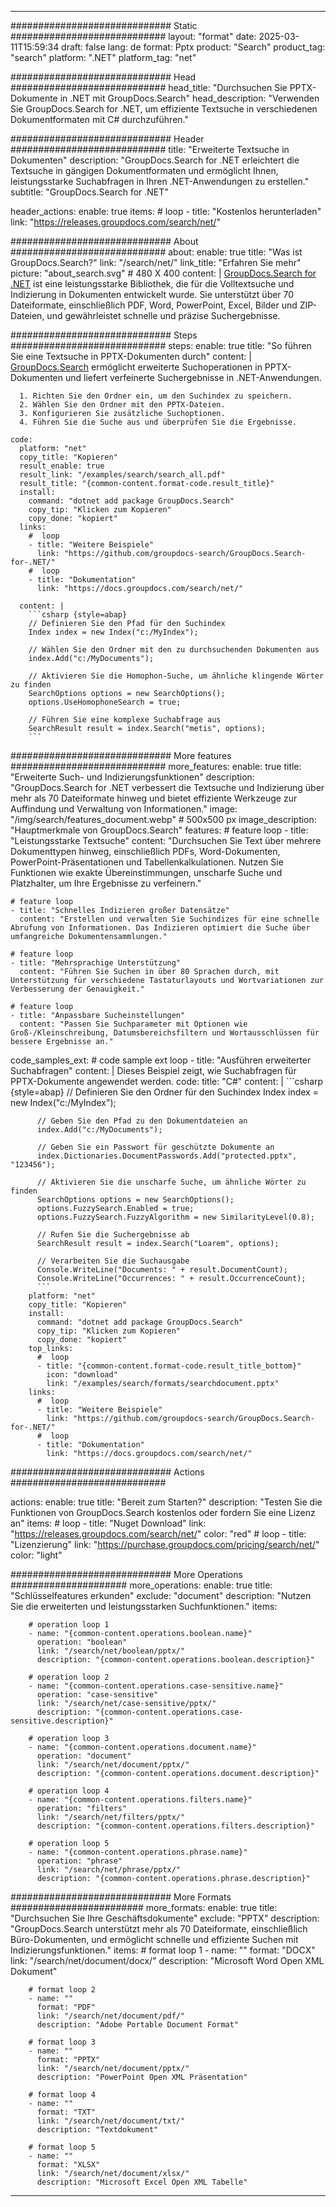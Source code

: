 
---
############################# Static ############################
layout: "format"
date:  2025-03-11T15:59:34
draft: false
lang: de
format: Pptx
product: "Search"
product_tag: "search"
platform: ".NET"
platform_tag: "net"

############################# Head ############################
head_title: "Durchsuchen Sie PPTX-Dokumente in .NET mit GroupDocs.Search"
head_description: "Verwenden Sie GroupDocs.Search for .NET, um effiziente Textsuche in verschiedenen Dokumentformaten mit C# durchzuführen."

############################# Header ############################
title: "Erweiterte Textsuche in Dokumenten" 
description: "GroupDocs.Search for .NET erleichtert die Textsuche in gängigen Dokumentformaten und ermöglicht Ihnen, leistungsstarke Suchabfragen in Ihren .NET-Anwendungen zu erstellen."
subtitle: "GroupDocs.Search for .NET" 

header_actions:
  enable: true
  items:
    #  loop
    - title: "Kostenlos herunterladen"
      link: "https://releases.groupdocs.com/search/net/"
      
############################# About ############################
about:
    enable: true
    title: "Was ist GroupDocs.Search?"
    link: "/search/net/"
    link_title: "Erfahren Sie mehr"
    picture: "about_search.svg" # 480 X 400
    content: |
       [GroupDocs.Search for .NET](/search/net/) ist eine leistungsstarke Bibliothek, die für die Volltextsuche und Indizierung in Dokumenten entwickelt wurde. Sie unterstützt über 70 Dateiformate, einschließlich PDF, Word, PowerPoint, Excel, Bilder und ZIP-Dateien, und gewährleistet schnelle und präzise Suchergebnisse.

############################# Steps ############################
steps:
    enable: true
    title: "So führen Sie eine Textsuche in PPTX-Dokumenten durch"
    content: |
      [GroupDocs.Search](/search/net/) ermöglicht erweiterte Suchoperationen in PPTX-Dokumenten und liefert verfeinerte Suchergebnisse in .NET-Anwendungen.
      
      1. Richten Sie den Ordner ein, um den Suchindex zu speichern.
      2. Wählen Sie den Ordner mit den PPTX-Dateien.
      3. Konfigurieren Sie zusätzliche Suchoptionen.
      4. Führen Sie die Suche aus und überprüfen Sie die Ergebnisse.
   
    code:
      platform: "net"
      copy_title: "Kopieren"
      result_enable: true
      result_link: "/examples/search/search_all.pdf"
      result_title: "{common-content.format-code.result_title}"
      install:
        command: "dotnet add package GroupDocs.Search"
        copy_tip: "Klicken zum Kopieren"
        copy_done: "kopiert"
      links:
        #  loop
        - title: "Weitere Beispiele"
          link: "https://github.com/groupdocs-search/GroupDocs.Search-for-.NET/"
        #  loop
        - title: "Dokumentation"
          link: "https://docs.groupdocs.com/search/net/"
          
      content: |
        ```csharp {style=abap}
        // Definieren Sie den Pfad für den Suchindex
        Index index = new Index("c:/MyIndex");

        // Wählen Sie den Ordner mit den zu durchsuchenden Dokumenten aus
        index.Add("c:/MyDocuments");

        // Aktivieren Sie die Homophon-Suche, um ähnliche klingende Wörter zu finden
        SearchOptions options = new SearchOptions();
        options.UseHomophoneSearch = true;

        // Führen Sie eine komplexe Suchabfrage aus
        SearchResult result = index.Search("metis", options);
        ```            

############################# More features ############################
more_features:
  enable: true
  title: "Erweiterte Such- und Indizierungsfunktionen"
  description: "GroupDocs.Search for .NET verbessert die Textsuche und Indizierung über mehr als 70 Dateiformate hinweg und bietet effiziente Werkzeuge zur Auffindung und Verwaltung von Informationen."
  image: "/img/search/features_document.webp" # 500x500 px
  image_description: "Hauptmerkmale von GroupDocs.Search"
  features:
    # feature loop
    - title: "Leistungsstarke Textsuche"
      content: "Durchsuchen Sie Text über mehrere Dokumenttypen hinweg, einschließlich PDFs, Word-Dokumenten, PowerPoint-Präsentationen und Tabellenkalkulationen. Nutzen Sie Funktionen wie exakte Übereinstimmungen, unscharfe Suche und Platzhalter, um Ihre Ergebnisse zu verfeinern."

    # feature loop
    - title: "Schnelles Indizieren großer Datensätze"
      content: "Erstellen und verwalten Sie Suchindizes für eine schnelle Abrufung von Informationen. Das Indizieren optimiert die Suche über umfangreiche Dokumentensammlungen."

    # feature loop
    - title: "Mehrsprachige Unterstützung"
      content: "Führen Sie Suchen in über 80 Sprachen durch, mit Unterstützung für verschiedene Tastaturlayouts und Wortvariationen zur Verbesserung der Genauigkeit."

    # feature loop
    - title: "Anpassbare Sucheinstellungen"
      content: "Passen Sie Suchparameter mit Optionen wie Groß-/Kleinschreibung, Datumsbereichsfiltern und Wortausschlüssen für bessere Ergebnisse an."
      
  code_samples_ext:
    # code sample ext loop
    - title: "Ausführen erweiterter Suchabfragen"
      content: |
        Dieses Beispiel zeigt, wie Suchabfragen für PPTX-Dokumente angewendet werden.
      code:
        title: "C#"
        content: |
          ```csharp {style=abap}
          // Definieren Sie den Ordner für den Suchindex
          Index index = new Index("c:/MyIndex");
              
          // Geben Sie den Pfad zu den Dokumentdateien an
          index.Add("c:/MyDocuments");

          // Geben Sie ein Passwort für geschützte Dokumente an
          index.Dictionaries.DocumentPasswords.Add("protected.pptx", "123456");

          // Aktivieren Sie die unscharfe Suche, um ähnliche Wörter zu finden
          SearchOptions options = new SearchOptions();
          options.FuzzySearch.Enabled = true;
          options.FuzzySearch.FuzzyAlgorithm = new SimilarityLevel(0.8);

          // Rufen Sie die Suchergebnisse ab
          SearchResult result = index.Search("Loarem", options);
          
          // Verarbeiten Sie die Suchausgabe
          Console.WriteLine("Documents: " + result.DocumentCount);
          Console.WriteLine("Occurrences: " + result.OccurrenceCount);
          ```
        platform: "net"
        copy_title: "Kopieren"
        install:
          command: "dotnet add package GroupDocs.Search"
          copy_tip: "Klicken zum Kopieren"
          copy_done: "kopiert"
        top_links:
          #  loop
          - title: "{common-content.format-code.result_title_bottom}"
            icon: "download"
            link: "/examples/search/formats/searchdocument.pptx"
        links:
          #  loop
          - title: "Weitere Beispiele"
            link: "https://github.com/groupdocs-search/GroupDocs.Search-for-.NET/"
          #  loop
          - title: "Dokumentation"
            link: "https://docs.groupdocs.com/search/net/"
            

            


############################# Actions ############################

actions:
  enable: true
  title: "Bereit zum Starten?"
  description: "Testen Sie die Funktionen von GroupDocs.Search kostenlos oder fordern Sie eine Lizenz an"
  items:
    #  loop
    - title: "Nuget Download"
      link: "https://releases.groupdocs.com/search/net/"
      color: "red"
        #  loop
    - title: "Lizenzierung"
      link: "https://purchase.groupdocs.com/pricing/search/net/"
      color: "light"


############################# More Operations #####################
more_operations:
    enable: true
    title: "Schlüsselfeatures erkunden"
    exclude: "document"
    description: "Nutzen Sie die erweiterten und leistungsstarken Suchfunktionen."
    items: 
          
        # operation loop 1
        - name: "{common-content.operations.boolean.name}"
          operation: "boolean"
          link: "/search/net/boolean/pptx/"
          description: "{common-content.operations.boolean.description}"

        # operation loop 2
        - name: "{common-content.operations.case-sensitive.name}"
          operation: "case-sensitive"
          link: "/search/net/case-sensitive/pptx/"
          description: "{common-content.operations.case-sensitive.description}"

        # operation loop 3
        - name: "{common-content.operations.document.name}"
          operation: "document"
          link: "/search/net/document/pptx/"
          description: "{common-content.operations.document.description}"

        # operation loop 4
        - name: "{common-content.operations.filters.name}"
          operation: "filters"
          link: "/search/net/filters/pptx/"
          description: "{common-content.operations.filters.description}"

        # operation loop 5
        - name: "{common-content.operations.phrase.name}"
          operation: "phrase"
          link: "/search/net/phrase/pptx/"
          description: "{common-content.operations.phrase.description}"
          
        
          
############################# More Formats ########################
more_formats:
    enable: true
    title: "Durchsuchen Sie Ihre Geschäftsdokumente"
    exclude: "PPTX"
    description: "GroupDocs.Search unterstützt mehr als 70 Dateiformate, einschließlich Büro-Dokumenten, und ermöglicht schnelle und effiziente Suchen mit Indizierungsfunktionen."
    items: 
        # format loop 1
        - name: ""
          format: "DOCX"
          link: "/search/net/document/docx/"
          description: "Microsoft Word Open XML Dokument"
          
        # format loop 2
        - name: ""
          format: "PDF"
          link: "/search/net/document/pdf/"
          description: "Adobe Portable Document Format"
          
        # format loop 3
        - name: ""
          format: "PPTX"
          link: "/search/net/document/pptx/"
          description: "PowerPoint Open XML Präsentation"

        # format loop 4
        - name: ""
          format: "TXT"
          link: "/search/net/document/txt/"
          description: "Textdokument"
          
        # format loop 5
        - name: ""
          format: "XLSX"
          link: "/search/net/document/xlsx/"
          description: "Microsoft Excel Open XML Tabelle"
  

---